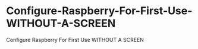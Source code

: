 # Configure-Raspberry-For-First-Use-WITHOUT-A-SCREEN
Configure Raspberry For First Use WITHOUT A SCREEN
